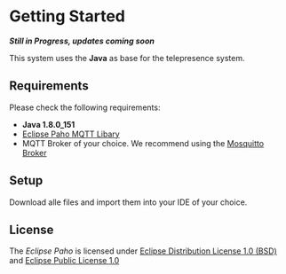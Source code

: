 # Getting Started

***Still in Progress, updates coming soon***


This system uses the **Java** as base for the telepresence system. 

## Requirements
Please check the following requirements:
- **Java 1.8.0_151**
- [Eclipse Paho MQTT Libary](https://projects.eclipse.org/projects/iot.paho)
- MQTT Broker of your choice. We recommend using the [Mosquitto Broker]([https://mosquitto.org/download/](https://mosquitto.org/download/))

## Setup
Download alle files and import them into your IDE of your choice.

## License

The *Eclipse Paho* is licensed under [Eclipse Distribution License 1.0 (BSD)](https://projects.eclipse.org/content/eclipse-distribution-license-1.0-bsd) and [Eclipse Public License 1.0](https://projects.eclipse.org/content/eclipse-public-license-1.0) 

